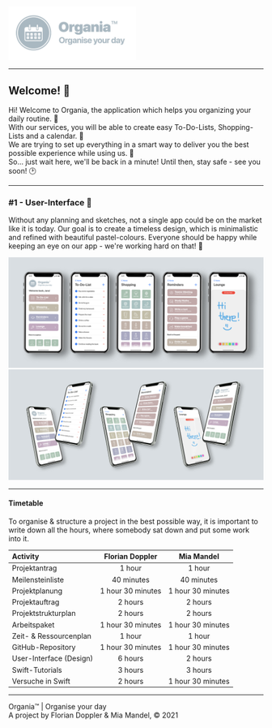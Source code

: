 <img src="https://github.com/floriandoppler/Organia/raw/main/Organise-Your-Day.png" width="50%"/>

---

## Welcome! 👋
Hi! Welcome to Organia, the application which helps you organizing your daily routine. 📝<br>
With our services, you will be able to create easy To-Do-Lists, Shopping-Lists and a calendar. 📆<br>
We are trying to set up everything in a smart way to deliver you the best possible experience while using us. 💯<br>
So... just wait here, we'll be back in a minute! Until then, stay safe - see you soon! 🕑<br>

---

### #1 - User-Interface 📱
Without any planning and sketches, not a single app could be on the market like it is today. Our goal is to create a timeless design, which is minimalistic and refined with beautiful pastel-colours. Everyone should be happy while keeping an eye on our app - we're working hard on that! 🙂

<img src="https://github.com/floriandoppler/Organia/raw/main/All-Screens.jpg"/>
<img src="https://github.com/floriandoppler/Organia/raw/main/Six-Screens.jpg"/>

---

#### Timetable
To organise & structure a project in the best possible way, it is important to write down all the hours, where somebody sat down and put some work into it.

Activity                 | Florian Doppler    | Mia Mandel
:----------------------- | :----------------: | :--------:
Projektantrag            | 1 hour             | 1 hour
Meilensteinliste         | 40 minutes         | 40 minutes
Projektplanung           | 1 hour 30 minutes  | 1 hour 30 minutes
Projektauftrag           | 2 hours            | 2 hours
Projektstrukturplan      | 2 hours            | 2 hours
Arbeitspaket             | 1 hour 30 minutes  | 1 hour 30 minutes
Zeit- & Ressourcenplan   | 1 hour             | 1 hour
GitHub-Repository        | 1 hour 30 minutes  | 1 hour 30 minutes
User-Interface (Design)  | 6 hours            | 2 hours
Swift-Tutorials          | 3 hours            | 3 hours
Versuche in Swift        | 2 hours            | 1 hour 30 minutes

---

Organia™ | Organise your day<br>
A project by Florian Doppler & Mia Mandel, © 2021